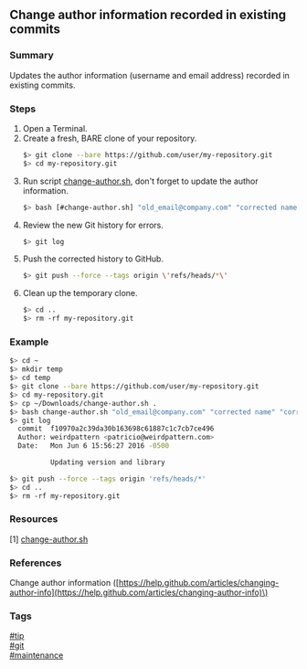 ## Change author information recorded in existing commits

### Summary
Updates the author information (username and email address) recorded in existing commits.

### Steps
1. Open a Terminal.  
2. Create a fresh, BARE clone of your repository.  
   ```bash
   $> git clone --bare https://github.com/user/my-repository.git
   $> cd my-repository.git
   ```
3. Run script [change-author.sh](resources/change-author.sh), don't forget to update the author information.  
   ```bash
   $> bash [#change-author.sh] "old_email@company.com" "corrected name" "corrected_email@company.com"
   ```
4. Review the new Git history for errors.  
   ```bash
   $> git log
   ```
5. Push the corrected history to GitHub.  
   ```bash
   $> git push --force --tags origin \'refs/heads/*\'
   ```
6. Clean up the temporary clone.  
   ```bash
   $> cd ..
   $> rm -rf my-repository.git
   ```
   
### Example
```bash
$> cd ~
$> mkdir temp
$> cd temp
$> git clone --bare https://github.com/user/my-repository.git
$> cd my-repository.git
$> cp ~/Downloads/change-author.sh .
$> bash change-author.sh "old_email@company.com" "corrected name" "corrected_email@company.com"
$> git log
  commit  f10970a2c39da30b163698c61887c1c7cb7ce496
  Author: weirdpattern <patricio@weirdpattern.com>
  Date:   Mon Jun 6 15:56:27 2016 -0500

          Updating version and library

$> git push --force --tags origin 'refs/heads/*'
$> cd ..
$> rm -rf my-repository.git
```

### Resources
[1] [change-author.sh](resources/change-author.sh)

### References
Change author information \([https://help.github.com/articles/changing-author-info](https://help.github.com/articles/changing-author-info)\)

### Tags
[#tip](../../tips.md)  
[#git](../git.md)  
[#maintenance](maintenance.md)